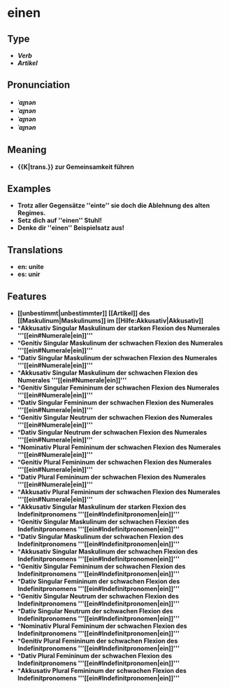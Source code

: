 # einen 
## Type 
- _**Verb**_ 
- _**Artikel**_ 
## Pronunciation 
- _**ˈaɪ̯nən**_ 
- _**ˈaɪ̯nən**_ 
- _**ˈaɪ̯nən**_ 
- _**ˈaɪ̯nən**_ 
## Meaning 
- **{{K|trans.}} zur Gemeinsamkeit führen** 
## Examples 
- **Trotz aller Gegensätze ''einte'' sie doch die Ablehnung des alten Regimes.** 
- **Setz dich auf ''einen'' Stuhl!** 
- **Denke dir ''einen'' Beispielsatz aus!** 
## Translations 
- **en: unite** 
- **es: unir** 
## Features 
- **[[unbestimmt|unbestimmter]] [[Artikel]] des [[Maskulinum|Maskulinums]] im [[Hilfe:Akkusativ|Akkusativ]]** 
- ***Akkusativ Singular Maskulinum der starken Flexion des Numerales '''[[ein#Numerale|ein]]'''** 
- ***Genitiv Singular Maskulinum der schwachen Flexion des Numerales '''[[ein#Numerale|ein]]'''** 
- ***Dativ Singular Maskulinum der schwachen Flexion des Numerales '''[[ein#Numerale|ein]]'''** 
- ***Akkusativ Singular Maskulinum der schwachen Flexion des Numerales '''[[ein#Numerale|ein]]'''** 
- ***Genitiv Singular Femininum der schwachen Flexion des Numerales '''[[ein#Numerale|ein]]'''** 
- ***Dativ Singular Femininum der schwachen Flexion des Numerales '''[[ein#Numerale|ein]]'''** 
- ***Genitiv Singular Neutrum der schwachen Flexion des Numerales '''[[ein#Numerale|ein]]'''** 
- ***Dativ Singular Neutrum der schwachen Flexion des Numerales '''[[ein#Numerale|ein]]'''** 
- ***Nominativ Plural Femininum der schwachen Flexion des Numerales '''[[ein#Numerale|ein]]'''** 
- ***Genitiv Plural Femininum der schwachen Flexion des Numerales '''[[ein#Numerale|ein]]'''** 
- ***Dativ Plural Femininum der schwachen Flexion des Numerales '''[[ein#Numerale|ein]]'''** 
- ***Akkusativ Plural Femininum der schwachen Flexion des Numerales '''[[ein#Numerale|ein]]'''** 
- ***Akkusativ Singular Maskulinum der starken Flexion des Indefinitpronomens '''[[ein#Indefinitpronomen|ein]]'''** 
- ***Genitiv Singular Maskulinum der schwachen Flexion des Indefinitpronomens '''[[ein#Indefinitpronomen|ein]]'''** 
- ***Dativ Singular Maskulinum der schwachen Flexion des Indefinitpronomens '''[[ein#Indefinitpronomen|ein]]'''** 
- ***Akkusativ Singular Maskulinum der schwachen Flexion des Indefinitpronomens '''[[ein#Indefinitpronomen|ein]]'''** 
- ***Genitiv Singular Femininum der schwachen Flexion des Indefinitpronomens '''[[ein#Indefinitpronomen|ein]]'''** 
- ***Dativ Singular Femininum der schwachen Flexion des Indefinitpronomens '''[[ein#Indefinitpronomen|ein]]'''** 
- ***Genitiv Singular Neutrum der schwachen Flexion des Indefinitpronomens '''[[ein#Indefinitpronomen|ein]]'''** 
- ***Dativ Singular Neutrum der schwachen Flexion des Indefinitpronomens '''[[ein#Indefinitpronomen|ein]]'''** 
- ***Nominativ Plural Femininum der schwachen Flexion des Indefinitpronomens '''[[ein#Indefinitpronomen|ein]]'''** 
- ***Genitiv Plural Femininum der schwachen Flexion des Indefinitpronomens '''[[ein#Indefinitpronomen|ein]]'''** 
- ***Dativ Plural Femininum der schwachen Flexion des Indefinitpronomens '''[[ein#Indefinitpronomen|ein]]'''** 
- ***Akkusativ Plural Femininum der schwachen Flexion des Indefinitpronomens '''[[ein#Indefinitpronomen|ein]]'''** 
